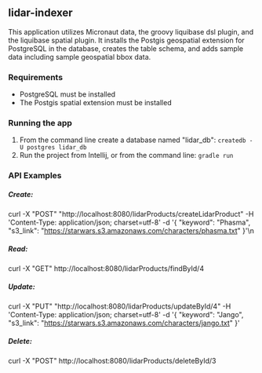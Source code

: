 lidar-indexer
---
This application utilizes Micronaut data, the groovy liquibase dsl plugin, and  the liquibase spatial plugin. It
 installs the Postgis geospatial extension for PostgreSQL in the database, creates the table schema, and adds sample
  data
  including sample geospatial bbox data. 

### Requirements
- PostgreSQL must be installed
- The Postgis spatial extension must be installed

### Running the app
1. From the command line create a database named "lidar_db": `createdb -U postgres lidar_db`
2. Run the project from Intellij, or from the command line: `gradle run`

### API Examples
##### Create:
curl -X "POST" "http://localhost:8080/lidarProducts/createLidarProduct" -H 'Content-Type: application/json; charset=utf-8' -d '{  "keyword": "Phasma", "s3_link": "https://starwars.s3.amazonaws.com/characters/phasma.txt" }'\n

##### Read:
curl -X "GET" http://localhost:8080/lidarProducts/findById/4

##### Update:
curl -X "PUT" "http://localhost:8080/lidarProducts/updateById/4" -H 'Content-Type: application/json; charset=utf-8' -d '{ "keyword": "Jango", "s3_link": "https://starwars.s3.amazonaws.com/characters/jango.txt" }'

##### Delete:
curl -X "POST" http://localhost:8080/lidarProducts/deleteById/3
 
 
